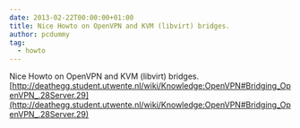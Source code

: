 ```yaml
---
date: 2013-02-22T00:00:00+01:00
title: Nice Howto on OpenVPN and KVM (libvirt) bridges.
author: pcdummy
tag:
  - howto
---
```


Nice Howto on OpenVPN and KVM (libvirt) bridges. [http://deathegg.student.utwente.nl/wiki/Knowledge:OpenVPN#Bridging_OpenVPN_.28Server.29](http://deathegg.student.utwente.nl/wiki/Knowledge:OpenVPN#Bridging_OpenVPN_.28Server.29)<!--more-->
